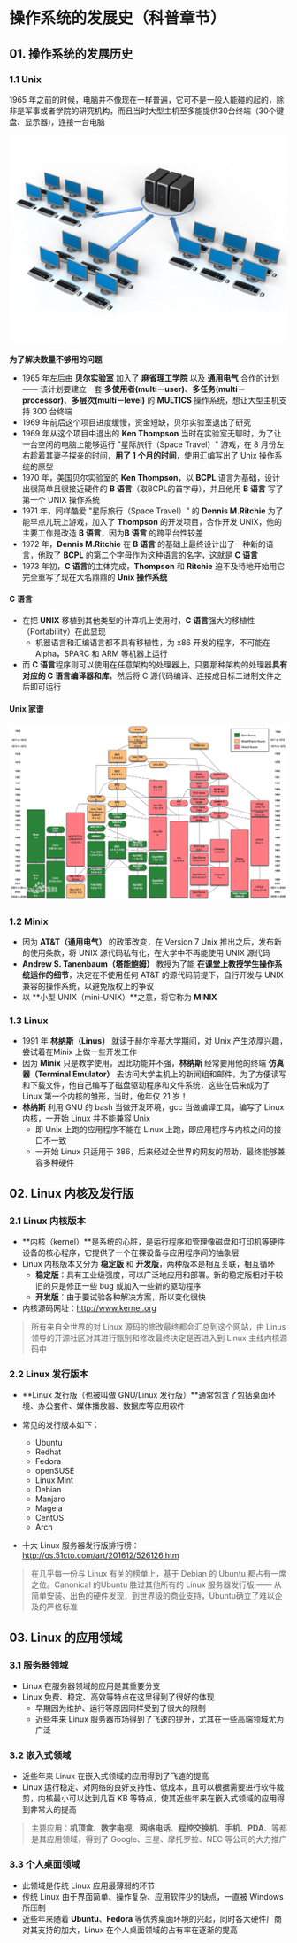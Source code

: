 # 操作系统的发展史（科普章节）

## 01. 操作系统的发展历史

### 1.1 Unix

1965 年之前的时候，电脑并不像现在一样普遍，它可不是一般人能碰的起的，除非是军事或者学院的研究机构，而且当时大型主机至多能提供30台终端（30个键盘、显示器)，连接一台电脑

![001_大型机](../assets/linux/mainframe.png)
		
**为了解决数量不够用的问题**

* 1965 年左后由 **贝尔实验室** 加入了 **麻省理工学院** 以及 **通用电气** 合作的计划 —— 该计划要建立一套 **多使用者(multi－user)**、**多任务(multi－processor)**、**多层次(multi－level)** 的 **MULTICS** 操作系统，想让大型主机支持 300 台终端
* 1969 年前后这个项目进度缓慢，资金短缺，贝尔实验室退出了研究
* 1969 年从这个项目中退出的 **Ken Thompson** 当时在实验室无聊时，为了让一台空闲的电脑上能够运行 "星际旅行（Space Travel）" 游戏，在 8 月份左右趁着其妻子探亲的时间，**用了 1 个月的时间**，使用汇编写出了 Unix 操作系统的原型
* 1970 年，美国贝尔实验室的 **Ken Thompson**，以 **BCPL** 语言为基础，设计出很简单且很接近硬件的 **B 语言**（取BCPL的首字母），并且他用 **B 语言** 写了第一个 UNIX 操作系统
* 1971 年，同样酷爱 "星际旅行（Space Travel）" 的 **Dennis M.Ritchie** 为了能早点儿玩上游戏，加入了 **Thompson** 的开发项目，合作开发 UNIX，他的主要工作是改造 **B 语言**，因为**B 语言** 的跨平台性较差
* 1972 年，**Dennis M.Ritchie** 在 **B 语言** 的基础上最终设计出了一种新的语言，他取了 **BCPL** 的第二个字母作为这种语言的名字，这就是 **C 语言**
* 1973 年初，**C 语言**的主体完成，**Thompson** 和 **Ritchie** 迫不及待地开始用它完全重写了现在大名鼎鼎的 **Unix 操作系统**

#### C 语言

* 在把 **UNIX** 移植到其他类型的计算机上使用时，**C 语言**强大的移植性（Portability）在此显现
    * 机器语言和汇编语言都不具有移植性，为 x86 开发的程序，不可能在 Alpha，SPARC 和 ARM 等机器上运行
* 而 **C 语言**程序则可以使用在任意架构的处理器上，只要那种架构的处理器**具有对应的 C 语言编译器和库**，然后将 C 源代码编译、连接成目标二进制文件之后即可运行 

#### Unix 家谱

![003_unix家谱](../assets/linux/genealogy.jpg)

### 1.2 Minix

* 因为 **AT&T（通用电气）** 的政策改变，在 Version 7 Unix 推出之后，发布新的使用条款，将 UNIX 源代码私有化，在大学中不再能使用 UNIX 源代码
* **Andrew S. Tanenbaum（塔能鲍姆）** 教授为了能 **在课堂上教授学生操作系统运作的细节**，决定在不使用任何 AT&T 的源代码前提下，自行开发与 UNIX 兼容的操作系统，以避免版权上的争议
* 以 **小型 UNIX（mini-UNIX）**之意，将它称为 **MINIX**

### 1.3 Linux

* 1991 年 **林纳斯（Linus）** 就读于赫尔辛基大学期间，对 Unix 产生浓厚兴趣，尝试着在Minix 上做一些开发工作
* 因为 **Minix** 只是教学使用，因此功能并不强，**林纳斯** 经常要用他的终端 **仿真器（Terminal Emulator）** 去访问大学主机上的新闻组和邮件，为了方便读写和下载文件，他自己编写了磁盘驱动程序和文件系统，这些在后来成为了 Linux 第一个内核的雏形，当时，他年仅 21 岁！
* **林纳斯** 利用 GNU 的 bash 当做开发环境，gcc 当做编译工具，编写了 Linux 内核，一开始 Linux 并不能兼容 Unix
    * 即 Unix 上跑的应用程序不能在 Linux 上跑，即应用程序与内核之间的接口不一致
    * 一开始 Linux 只适用于 386，后来经过全世界的网友的帮助，最终能够兼容多种硬件

## 02. Linux 内核及发行版

### 2.1 Linux 内核版本

* **内核（kernel）**是系统的心脏，是运行程序和管理像磁盘和打印机等硬件设备的核心程序，它提供了一个在裸设备与应用程序间的抽象层
* Linux 内核版本又分为 **稳定版** 和 **开发版**，两种版本是相互关联，相互循环
    * **稳定版**：具有工业级强度，可以广泛地应用和部署。新的稳定版相对于较旧的只是修正一些 bug 或加入一些新的驱动程序
    * **开发版**：由于要试验各种解决方案，所以变化很快
* 内核源码网址：http://www.kernel.org

> 所有来自全世界的对 Linux 源码的修改最终都会汇总到这个网站，由 Linus 领导的开源社区对其进行甄别和修改最终决定是否进入到 Linux 主线内核源码中


### 2.2 Linux 发行版本

* **Linux 发行版（也被叫做 GNU/Linux 发行版）**通常包含了包括桌面环境、办公套件、媒体播放器、数据库等应用软件
* 常见的发行版本如下：
    * Ubuntu
    * Redhat
    * Fedora
    * openSUSE
    * Linux Mint
    * Debian
    * Manjaro
    * Mageia
    * CentOS
    * Arch

* 十大 Linux 服务器发行版排行榜：http://os.51cto.com/art/201612/526126.htm

> 在几乎每一份与 Linux 有关的榜单上，基于 Debian 的 Ubuntu 都占有一席之位。Canonical 的Ubuntu 胜过其他所有的 Linux 服务器发行版 ―― 从简单安装、出色的硬件发现，到世界级的商业支持，Ubuntu确立了难以企及的严格标准

## 03. Linux 的应用领域

### 3.1 服务器领域

* Linux 在服务器领域的应用是其重要分支
* Linux 免费、稳定、高效等特点在这里得到了很好的体现
    * 早期因为维护、运行等原因同样受到了很大的限制
    * 近些年来 Linux 服务器市场得到了飞速的提升，尤其在一些高端领域尤为广泛

### 3.2 嵌入式领域

* 近些年来 Linux 在嵌入式领域的应用得到了飞速的提高
* Linux 运行稳定、对网络的良好支持性、低成本，且可以根据需要进行软件裁剪，内核最小可以达到几百 KB 等特点，使其近些年来在嵌入式领域的应用得到非常大的提高

> 主要应用：**机顶盒**、**数字电视**、**网络电话**、**程控交换机**、**手机**、**PDA**、等都是其应用领域，得到了 Google、三星、摩托罗拉、NEC 等公司的大力推广

### 3.3 个人桌面领域

* 此领域是传统 Linux 应用最薄弱的环节
* 传统 Linux 由于界面简单、操作复杂、应用软件少的缺点，一直被 Windows 所压制
* 近些年来随着 **Ubuntu**、**Fedora** 等优秀桌面环境的兴起，同时各大硬件厂商对其支持的加大，Linux 在个人桌面领域的占有率在逐渐的提高